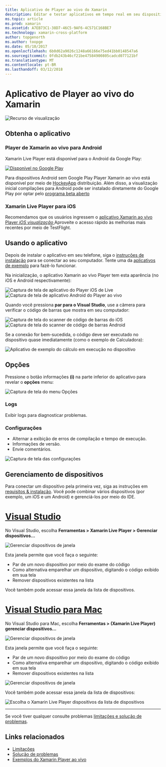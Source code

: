 ```yaml
---
title: Aplicativo de Player ao vivo do Xamarin
description: Editar e testar aplicativos em tempo real em seu dispositivo iOS ou Android
ms.topic: article
ms.prod: xamarin
ms.assetid: A7EB73C1-38D7-46C5-9AF6-4C571C168BE7
ms.technology: xamarin-cross-platform
author: topgenorth
ms.author: toopge
ms.date: 05/10/2017
ms.openlocfilehash: 6b0d62a9026c1248a66166e75ed41bb0148547a6
ms.sourcegitcommit: 0fdb243b46cf21be47584900805cadcd077121bf
ms.translationtype: MT
ms.contentlocale: pt-BR
ms.lasthandoff: 03/12/2018
---
```

# <a name="xamarin-live-player-app"></a>Aplicativo de Player ao vivo do Xamarin

![Recurso de visualização](~/media/shared/preview.png)

## <a name="get-the-app"></a>Obtenha o aplicativo

### <a name="xamarin-live-player-for-android"></a>Player de Xamarin ao vivo para Android
Xamarin Live Player está disponível para o Android da Google Play:

[ ![Disponível no Google Play](images/google-play-badge.png)](https://play.google.com/store/apps/details?id=com.xamarin.live)

Para dispositivos Android sem Google Play Player Xamarin ao vivo está disponível por meio de [HockeyApp](https://aka.ms/xlp-hockeyapp) distribuição. Além disso, a visualização inicial compilações para Android pode ser instalado diretamente do Google Play por optar pelo [programa beta aberto](https://play.google.com/apps/testing/com.xamarin.live)

### <a name="xamarin-live-player-for-ios"></a>Xamarin Live Player para iOS
Recomendamos que os usuários ingressem o [aplicativo Xamarin ao vivo Player _iOS visualização_ ](https://aka.ms/liveplayeralpha) Aproveite o acesso rápido às melhorias mais recentes por meio de TestFlight.



## <a name="using-the-app"></a>Usando o aplicativo

Depois de instalar o aplicativo em seu telefone, siga o [instruções de instalação](~/tools/live-player/install.md) para se conectar ao seu computador. Tente uma da [aplicativos de exemplo](~/tools/live-player/samples.md) para fazê-lo funcionar.

Na inicialização, o aplicativo Xamarin ao vivo Player tem esta aparência (no iOS e Android respectivamente):

![Captura de tela de aplicativo do Player iOS de Live](player-images/app-iphone-sml.png) ![Captura de tela de aplicativo Android do Player ao vivo](player-images/app-android-sml.png)

Quando você pressiona **par para o Visual Studio**, use a câmera para verificar o código de barras que mostra em seu computador:

![Captura de tela do scanner de código de barras do iOS](player-images/scan-iphone-sml.png) ![Captura de tela do scanner de código de barras Android](player-images/scan-android-sml.png)

Se a conexão for bem-sucedida, o código deve ser executado no dispositivo quase imediatamente (como o exemplo de Calculadora):

![Aplicativo de exemplo do cálculo em execução no dispositivo](player-images/basic-calculator-iphone-sml.png)

## <a name="options"></a>Opções

Pressione o botão informações **(i)** na parte inferior do aplicativo para revelar o **opções** menu:

![Captura de tela do menu Opções](player-images/options.png)

### <a name="logs"></a>Logs

Exibir logs para diagnosticar problemas.

### <a name="settings"></a>Configurações

* Alternar a exibição de erros de compilação e tempo de execução.
* Informações de versão.
* Envie comentários.

![Captura de tela das configurações](player-images/settings.png)

## <a name="managing-devices"></a>Gerenciamento de dispositivos

Para conectar um dispositivo pela primeira vez, siga as instruções em [requisitos & instalação](~/tools/live-player/install.md). Você pode combinar vários dispositivos (por exemplo, um iOS e um Android) e gerenciá-los por meio do IDE.

# <a name="visual-studiotabvswin"></a>[Visual Studio](#tab/vswin)

No Visual Studio, escolha **Ferramentas > Xamarin Live Player > Gerenciar dispositivos...**

![Gerenciar dispositivos de janela](player-images/manage-tools-menu-vs.png)

Esta janela permite que você faça o seguinte:

- Par de um novo dispositivo por meio do exame do código
- Como alternativa emparelhar um dispositivo, digitando o código exibido em sua tela
- Remover dispositivos existentes na lista

Você também pode acessar essa janela da lista de dispositivos.

# <a name="visual-studio-for-mactabvsmac"></a>[Visual Studio para Mac](#tab/vsmac)

No Visual Studio para Mac, escolha **Ferramentas > (Xamarin Live Player) gerenciar dispositivos...**

![Gerenciar dispositivos de janela](player-images/manage-tools-menu.png)

Esta janela permite que você faça o seguinte:

- Par de um novo dispositivo por meio do exame do código
- Como alternativa emparelhar um dispositivo, digitando o código exibido em sua tela
- Remover dispositivos existentes na lista

![Gerenciar dispositivos de janela](player-images/manage.png)

Você também pode acessar essa janela da lista de dispositivos:

![Escolha o Xamarin Live Player dispositivos da lista de dispositivos](player-images/manage-device-menu.png)

-----

Se você tiver qualquer consulte problemas [limitações e solução de problemas](~/tools/live-player/troubleshooting.md).


## <a name="related-links"></a>Links relacionados

- [Limitações](~/tools/live-player/limitations.md)
- [Solução de problemas](~/tools/live-player/troubleshooting.md)
- [Exemplos do Xamarin Player ao vivo](~/tools/livehttps://developer.xamarin.com/samples.md)
